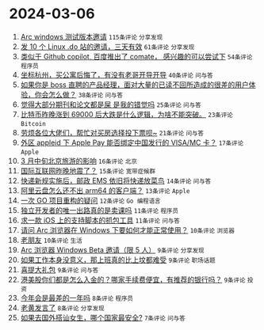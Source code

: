 # 2024-03-06

1. [Arc windows 测试版本邀请](https://www.v2ex.com/t/1020962) `115条评论` `分享发现`
1. [发 10 个 Linux .do 站的邀请，三天有效](https://www.v2ex.com/t/1020970) `61条评论` `分享发现`
1. [类似于 Github copilot, 百度推出了 comate， 感兴趣的可以尝试下](https://www.v2ex.com/t/1020955) `54条评论` `程序员`
1. [坐标杭州，买公寓后悔了，有没有老哥开导开导](https://www.v2ex.com/t/1021002) `40条评论` `问与答`
1. [如果你是 boss 直聘的产品经理，面对大量的已读不回所造成的很差的用户体验，你会怎么做？](https://www.v2ex.com/t/1020945) `38条评论` `问与答`
1. [觉得大部分期刊和论文都是屎 是我的错觉吗](https://www.v2ex.com/t/1020950) `25条评论` `问与答`
1. [比特币昨晚涨到 69000 后大跌是什么逻辑，为啥不能突破。](https://www.v2ex.com/t/1020953) `23条评论` `Bitcoin`
1. [劳烦各位大佬们，帮忙对买房选择投下票呗~](https://www.v2ex.com/t/1020992) `21条评论` `问与答`
1. [外区 appleid 下 Apple Pay 能否绑定中国发行的 VISA/MC 卡？](https://www.v2ex.com/t/1020993) `17条评论` `Apple`
1. [3 月中旬北京旅游的影响](https://www.v2ex.com/t/1020949) `16条评论` `北京`
1. [国际互联网昨晚地震了？](https://www.v2ex.com/t/1020951) `15条评论` `宽带症候群`
1. [快递新规实施后，邮政 EMS 依旧将快递放菜鸟](https://www.v2ex.com/t/1021015) `14条评论` `问与答`
1. [阿里云盘怎么还不出 arm64 的客户端？](https://www.v2ex.com/t/1020939) `13条评论` `Apple`
1. [一次 GO 项目重构的疑问](https://www.v2ex.com/t/1020966) `12条评论` `Go 编程语言`
1. [独立开发者的唯一出路真的是卖课吗](https://www.v2ex.com/t/1021013) `11条评论` `程序员`
1. [求一款 iOS 上的支持脚本的抓包工具](https://www.v2ex.com/t/1020952) `11条评论` `问与答`
1. [请问 Arc 浏览器在 Windows 下要如何才能正常使用？](https://www.v2ex.com/t/1020971) `10条评论` `浏览器`
1. [老朋友](https://www.v2ex.com/t/1020948) `10条评论` `生活`
1. [Arc 浏览器 Windows Beta 邀请（限 5 人）](https://www.v2ex.com/t/1021024) `9条评论` `分享发现`
1. [如果工作本身没意义，那上班真的比上坟都难受](https://www.v2ex.com/t/1021004) `9条评论` `职场话题`
1. [喜提大礼包](https://www.v2ex.com/t/1020973) `9条评论` `问与答`
1. [港美股你们都是怎么入金的？哪家手续费便宜，有推荐的银行吗？](https://www.v2ex.com/t/1020938) `9条评论` `投资`
1. [今年会是最差的一年吗](https://www.v2ex.com/t/1021023) `8条评论` `程序员`
1. [老黄发言了](https://www.v2ex.com/t/1020982) `8条评论` `分享发现`
1. [如果去国外搭讪女生，哪个国家最安全?](https://www.v2ex.com/t/1020941) `7条评论` `问与答`
